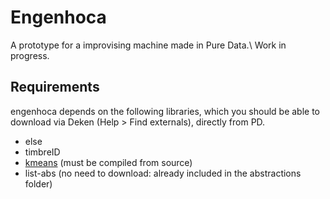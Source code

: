 # Engenhoca
A prototype for a improvising machine made in Pure Data.\\
Work in progress.

## Requirements
engenhoca depends on the following libraries, which you should be able to download via Deken (Help > Find externals), directly from PD.
* else
* timbreID
* [kmeans](https://github.com/AdrianoMonteiro/kmeans-PD) (must be compiled from source)
* list-abs (no need to download: already included in the abstractions folder)
